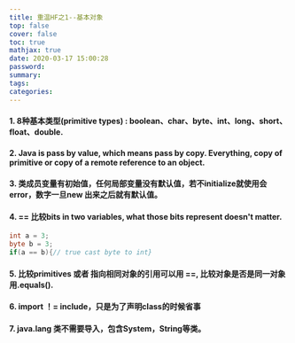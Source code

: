 ```yaml
---
title: 重温HF之1--基本对象
top: false
cover: false
toc: true
mathjax: true
date: 2020-03-17 15:00:28
password:
summary:
tags:
categories:
---
```

#### 1. 8种基本类型(primitive types) : boolean、char、byte、int、long、short、float、double.
#### 2. Java is pass by value, which means pass by copy. Everything, copy of primitive or copy of a remote reference to an object.
#### 3. 类成员变量有初始值，任何局部变量没有默认值，若不initialize就使用会error，数字一旦new 出来之后就有默认值。
#### 4. == 比较bits in two variables, what those bits represent doesn't matter.
``` java
int a = 3;
byte b = 3;
if(a == b){// true cast byte to int}
```
#### 5. 比较primitives 或者 指向相同对象的引用可以用 ==, 比较对象是否是同一对象用.equals().
#### 6. import ！= include，只是为了声明class的时候省事
#### 7. java.lang 类不需要导入，包含System，String等类。
